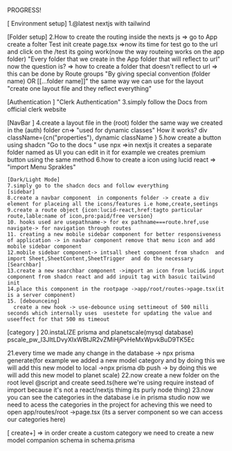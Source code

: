  PROGRESS!
 
   [ Environment setup]
 1.@latest nextjs with tailwind 

  [Folder setup]
 2.How to create the routing inside the nexts js => go to App create a folter Test init create page.tsx =>now 
 its time for test go to the url and click on the /test its going work(now  the way routeing works on the app folder)
   "Every folder that we create in the App folder that will reflect to url"
 now the question is? => how to create a folder that doesn't  reflect to url => this can be done by Route groups
 "By giving special convention (folder name) OR [[...folder name]]"
  the same way we can use for the layout 
  "create  one layout file and they reflect everything"

 [Authentication ]
    "Clerk Authentication"
 3.simply follow the Docs  from official clerk website  

 [NavBar ]
 4.create a layout file in the  (root) folder the same way we created in the (auth) folder
     cn=> "used for dynamic classes" How it works?
     div className={cn("properties"),
     dynamic className
     }
    5.how create a button using shadcn "Go to the docs " use npx  =>in nextjs it creates a separate folder named  as UI you can edit in it for example we creates premium button using the same method
    6.how to create a icon using lucid react => "import Menu Sprakles"

    [Dark/Light Mode]
    7.simply go to the shadcn docs and follow everything 
    [sidebar]
    8.create a navbar component  in components folder -> create a div  element for placeing all the icons/features i.e home,create,seetings 
    9.create a route object {icon:lucid-react,href:tagto particular route,lable:name of icon,pro:paid/free version}
    10. hooks used are usepathname-> for ex pathname===route.href,use navigate-> for navigation through routes
    11. creating a new mobile sidebar component for better responsiveness of application -> in navbar component remove that menu icon and add mobile sidebar component
    12.mobile sidebar component-> intsall sheet component from shadcn  and import Sheet,SheetContent,SheetTrigger  and do the necessary 
    [Searchbar]
    13.create a new searchbar component ->import an icon from lucid& input component from shadcn react and add inpuit tag with basuic tailwind init
    14.place this component in the rootpage ->app/root/routes->page.tsx(it is a server component)
    15. [debounceing]
      create a new hook -> use-debounce using settimeout of 500 milli seconds which internally uses  usestete for updating the value and useeffect for that 500 ms timeout


 [category ]
 20.instaLIZE prisma and planetscale(mysql database) pscale_pw_I3JItLDvyXIxWBtJR2vZMiHjPvHeMxWpvkBuD9TK5Ec

 21.every time we made any change in the database -> npx prisma generate(for example we added a new model category 
 and by doing this we will add this new model to local
 ->npx prisma db push -> by doing this we will add this new model to planet scale)
 22.now create a new folder on the root level @script and create  seed.ts(here we're using require instead of import because it's not a react/nextjs thimg its purly node thing)
 23.now you can see the categories in the database i.e in prisma studio now we need to acess the categories in the project for acheving this we need to open app/routes/root ->page.tsx (its a server component so we can access our categories here)


 [ create+]
 => in order create a  custom category we need to create a new model  companion schema in schema.prisma